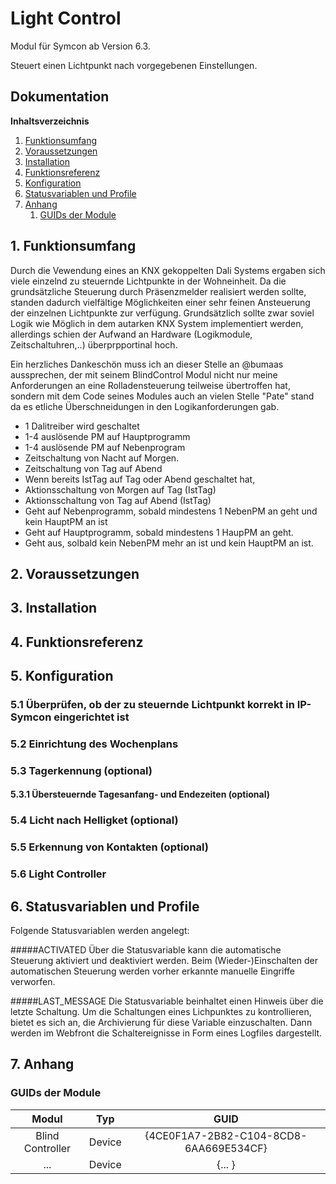 # Light Control

Modul für Symcon ab Version 6.3.

Steuert einen Lichtpunkt nach vorgegebenen Einstellungen.

## Dokumentation

**Inhaltsverzeichnis**

1. [Funktionsumfang](#1-funktionsumfang)  
2. [Voraussetzungen](#2-voraussetzungen)  
3. [Installation](#3-installation)  
4. [Funktionsreferenz](#4-funktionsreferenz)
5. [Konfiguration](#5-konfiguration)  
6. [Statusvariablen und Profile](#6-statusvariablen-und-profile)  
7. [Anhang](#7-anhang)
    1. [GUIDs der Module](#guids-der-modul(e))

## 1. Funktionsumfang

Durch die Vewendung eines an KNX gekoppelten Dali Systems ergaben sich viele einzelnd zu steuernde Lichtpunkte in der Wohneinheit. Da die grundsätzliche Steuerung durch Präsenzmelder realisiert werden sollte, standen dadurch vielfältige Möglichkeiten einer sehr feinen Ansteuerung der einzelnen Lichtpunkte zur verfügung. Grundsätzlich sollte zwar soviel Logik wie Möglich in dem autarken KNX System implementiert werden, allerdings schien der Aufwand an Hardware (Logikmodule, Zeitschaltuhren,..) überprpportinal hoch.

Ein herzliches Dankeschön muss ich an dieser Stelle an @bumaas aussprechen, der mit seinem BlindControl Modul nicht nur meine Anforderungen an eine Rolladensteuerung teilweise übertroffen hat, sondern mit dem Code seines Modules auch an vielen Stelle "Pate" stand da es etliche Überschneidungen in den Logikanforderungen gab.

- 1 Dalitreiber wird geschaltet
- 1-4 auslösende PM auf Hauptprogramm
- 1-4 auslösende PM auf Nebenprogram
- Zeitschaltung von Nacht auf Morgen.
- Zeitschaltung von Tag auf Abend
- Wenn bereits IstTag auf Tag oder Abend geschaltet hat, 
- Aktionsschaltung von Morgen auf Tag (IstTag)
- Aktionsschaltung von Tag auf Abend (IstTag)
- Geht auf Nebenprogramm, sobald mindestens 1 NebenPM an geht und kein HauptPM an ist
- Geht auf Hauptprogramm, sobald mindestens 1 HaupPM an geht.
- Geht aus, solbald kein NebenPM mehr an ist und kein HauptPM an ist.

## 2. Voraussetzungen


## 3. Installation

## 4. Funktionsreferenz

## 5. Konfiguration

### 5.1 Überprüfen, ob der zu steuernde Lichtpunkt korrekt in IP-Symcon eingerichtet ist

### 5.2 Einrichtung des Wochenplans

### 5.3 Tagerkennung (optional)

#### 5.3.1 Übersteuernde Tagesanfang- und Endezeiten (optional)

### 5.4 Licht nach Helligket (optional)

### 5.5 Erkennung von Kontakten (optional)

### 5.6 Light Controller

## 6. Statusvariablen und Profile

Folgende Statusvariablen werden angelegt:

#####ACTIVATED
Über die Statusvariable kann die automatische Steuerung aktiviert und deaktiviert werden. Beim (Wieder-)Einschalten der automatischen Steuerung werden vorher erkannte manuelle Eingriffe verworfen.
 
#####LAST_MESSAGE
Die Statusvariable beinhaltet einen Hinweis über die letzte Schaltung. Um die Schaltungen eines Lichpunktes zu kontrollieren, bietet es sich an, die Archivierung für diese Variable einzuschalten. 
Dann werden im Webfront die Schaltereignisse in Form eines Logfiles dargestellt.  

## 7. Anhang

###  GUIDs der Module

|           Modul            |  Typ   |                  GUID                  |
|:--------------------------:|:------:|:--------------------------------------:|
|      Blind Controller      | Device | {4CE0F1A7-2B82-C104-8CD8-6AA669E534CF} |
| ...                        | Device | {...                                 } |